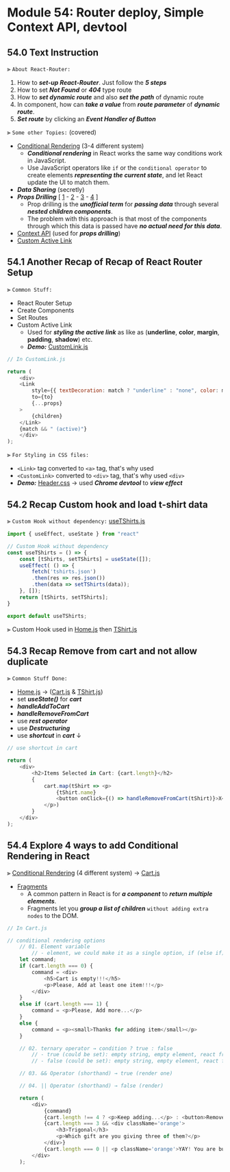 # Module 54: Router deploy, Simple Context API, devtool

## 54.0 Text Instruction

⫸ `About React-Router:`
1. How to ___set-up React-Router___. Just follow the ___5 steps___
2. How to set ___Not Found___ or ___404___ type route
3. How to ___set dynamic route___ and also ___set the path___ of dynamic route
4. In component, how can ___take a value___ from ___route parameter___ of ___dynamic route___.
5. ___Set route___ by clicking an ___Event Handler of Button___

⫸ `Some other Topies:` (covered)
- [Conditional Rendering](https://reactjs.org/docs/conditional-rendering.html "Conditional Rendering - reactjs.org") (3-4 different system)
  - ___Conditional rendering___ in React works the same way conditions work in JavaScript.
  -  Use JavaScript operators like `if` or the `conditional operator` to create elements ___representing the current state___, and let React update the UI to match them.
- ___Data Sharing___ (secretly)
- ___Props Drilling___ [ [1](https://blog.logrocket.com/solving-prop-drilling-react-apps/#:~:text=Prop%20drilling%20is%20the%20unofficial,actual%20need%20for%20this%20data. "A better way of solving prop drilling in React apps - LogRocket.com") - [2](https://www.geeksforgeeks.org/what-is-prop-drilling-and-how-to-avoid-it/ "What is prop drilling and how to avoid it? - GeeksforGeeks.org") - [3](https://medium.com/swlh/avoid-prop-drilling-with-react-context-a00392ee3d8 "Avoid Prop Drilling with React Context - medium.com") - [4](https://dev.to/iamrishavraj1/what-is-react-prop-drilling-and-context-api-cjl "What is React Prop Drilling and Context API - dev.to") ]
  - Prop drilling is the ___unofficial term___ for ___passing data___ through several ___nested children components___.
  - The problem with this approach is that most of the components through which this data is passed have ___no actual need for this data___.
- [Context API](https://reactjs.org/docs/context.html "reactjs.org") (used for ___props drilling___)
- [Custom Active Link](https://reactrouter.com/docs/en/v6/examples/custom-link "reactjs.org")


## 54.1 Another Recap of Recap of React Router Setup

⫸ `Common Stuff:`
- React Router Setup
- Create Components
- Set Routes
- Custom Active Link
  - Used for ___styling the active link___ as like as (__underline__, __color__, __margin__, __padding__, __shadow__) etc.
  - ___Demo:___ [CustomLink.js](https://github.com/crescentpartha/projectsHero/blob/main/milestone-module/milestone09/module54-routerDeploy-simpleContextAPI-devtool/01tshirt-mania/src/components/CustomLink/CustomLink.js)

``` JavaScript
// In CustomLink.js

return (
    <div>
    <Link
        style={{ textDecoration: match ? "underline" : "none", color: match ? 'orange' : 'black' }}
        to={to}
        {...props}
    >
        {children}
    </Link>
    {match && " (active)"}
    </div>
);
```

⫸ `For Styling in CSS files:` 
- `<Link>` tag converted to `<a>` tag, that's why used <a> 
- `<CustomLink>` converted to `<div>` tag, that's why used `<div>`
- ___Demo:___ [Header.css](https://github.com/crescentpartha/projectsHero/blob/main/milestone-module/milestone09/module54-routerDeploy-simpleContextAPI-devtool/01tshirt-mania/src/components/Header/Header.css) → used ___Chrome devtool___ to ___view effect___


## 54.2 Recap Custom hook and load t-shirt data

⫸ `Custom Hook without dependency:` [useTShirts.js](https://github.com/crescentpartha/projectsHero/blob/main/milestone-module/milestone09/module54-routerDeploy-simpleContextAPI-devtool/01tshirt-mania/src/hooks/useTShirts.js)

``` JavaScript
import { useEffect, useState } from "react"

// Custom Hook without dependency
const useTShirts = () => {
    const [tShirts, setTShirts] = useState([]);
    useEffect( () => {
        fetch('tshirts.json')
        .then(res => res.json())
        .then(data => setTShirts(data));
    }, []);
    return [tShirts, setTShirts];
}

export default useTShirts;
```

⫸ Custom Hook used in [Home.js](https://github.com/crescentpartha/projectsHero/blob/main/milestone-module/milestone09/module54-routerDeploy-simpleContextAPI-devtool/01tshirt-mania/src/components/Home/Home.js) then [TShirt.js](https://github.com/crescentpartha/projectsHero/blob/main/milestone-module/milestone09/module54-routerDeploy-simpleContextAPI-devtool/01tshirt-mania/src/components/TShirt/TShirt.js)


## 54.3 Recap Remove from cart and not allow duplicate

⫸ `Common Stuff Done:`
- [Home.js](https://github.com/crescentpartha/projectsHero/blob/main/milestone-module/milestone09/module54-routerDeploy-simpleContextAPI-devtool/01tshirt-mania/src/components/Home/Home.js) → ([Cart.js](https://github.com/crescentpartha/projectsHero/blob/main/milestone-module/milestone09/module54-routerDeploy-simpleContextAPI-devtool/01tshirt-mania/src/components/Cart/Cart.js) & [TShirt.js](https://github.com/crescentpartha/projectsHero/blob/main/milestone-module/milestone09/module54-routerDeploy-simpleContextAPI-devtool/01tshirt-mania/src/components/TShirt/TShirt.js))
- set ___useState()___ for ___cart___
- ___handleAddToCart___
- ___handleRemoveFromCart___
- use ___rest operator___
- use ___Destructuring___
- use ___shortcut___ in ___cart___ ↓

``` JavaScript
// use shortcut in cart

return (
    <div>
        <h2>Items Selected in Cart: {cart.length}</h2>
        {
            cart.map(tShirt => <p>
                {tShirt.name}
                <button onClick={() => handleRemoveFromCart(tShirt)}>X</button>
            </p>)
        }
    </div>
);
```

## 54.4 Explore 4 ways to add Conditional Rendering in React

⫸ [Conditional Rendering](https://reactjs.org/docs/conditional-rendering.html "Conditional Rendering - reactjs.org") (4 different system) → [Cart.js](https://github.com/crescentpartha/projectsHero/blob/main/milestone-module/milestone09/module54-routerDeploy-simpleContextAPI-devtool/01tshirt-mania/src/components/Cart/Cart.js)
- [Fragments](https://reactjs.org/docs/fragments.html "Fragments - React")
  - A common pattern in React is for ___a component___ to ___return multiple elements___.
  - Fragments let you ___group a list of children___ `without adding extra nodes` to the DOM.

``` JavaScript
// In Cart.js

// conditional rendering options
    // 01. Element variable
        // - element, we could make it as a single option, if (else if) condition is not needed.
    let command;
    if (cart.length === 0) {
        command = <div>
            <h5>Cart is empty!!!</h5>
            <p>Please, Add at least one item!!!</p>
        </div>
    }
    else if (cart.length === 1) {
        command = <p>Please, Add more...</p>
    }
    else {
        command = <p><small>Thanks for adding item</small></p>
    }

    // 02. ternary operator → condition ? true : false
        // - true (could be set): empty string, empty element, react fragments
        // - false (could be set): empty string, empty element, react fragments

    // 03. && Operator (shorthand) → true (render one)

    // 04. || Operator (shorthand) → false (render)

    return (
        <div>
            {command}
            {cart.length !== 4 ? <p>Keep adding...</p> : <button>Remove All</button>}
            {cart.length === 3 && <div className='orange'>
                <h3>Trigonal</h3>
                <p>Which gift are you giving three of them?</p>    
            </div>}
            {cart.length === 0 || <p className='orange'>YAY! You are buying.</p>}
        </div>
    );
```

